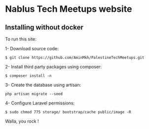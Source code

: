 # Nablus Tech Meetups website

## Installing without docker

To run this site:

1- Download source code:

```
$ git clone https://github.com/AminMkh/PalestineTechMeetups.git
```

2- Install third party packages using composer:
```
$ composer install -n
```

3- Create the database using artisan:
```
php artisan migrate --seed
```

4- Configure Laravel permissions:

```
$ sudo chmod 775 storage/ bootstrap/cache public/image -R
```

Walla, you rock !   